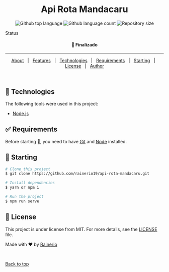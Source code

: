 
<h1 align="center">Api Rota Mandacaru</h1>

<p align="center">
  <img alt="Github top language" src="https://img.shields.io/github/languages/top/rainerio19/api-rota-mandacaru?color=56BEB8">

  <img alt="Github language count" src="https://img.shields.io/github/languages/count/rainerio19/api-rota-mandacaru?color=56BEB8">

  <img alt="Repository size" src="https://img.shields.io/github/repo-size/rainerio19/api-rota-mandacaru?color=56BEB8">

</p>

Status

<h4 align="center"> 
	 🚀 Finalizado
</h4> 

<hr>

<p align="center">
  <a href="#dart-about">About</a> &#xa0; | &#xa0; 
  <a href="#sparkles-features">Features</a> &#xa0; | &#xa0;
  <a href="#rocket-technologies">Technologies</a> &#xa0; | &#xa0;
  <a href="#white_check_mark-requirements">Requirements</a> &#xa0; | &#xa0;
  <a href="#checkered_flag-starting">Starting</a> &#xa0; | &#xa0;
  <a href="#memo-license">License</a> &#xa0; | &#xa0;
  <a href="https://github.com/rainerio19" target="_blank">Author</a>
</p>

<br>

## :rocket: Technologies ##

The following tools were used in this project:

- [Node.js](https://nodejs.org/en/)

## :white_check_mark: Requirements ##

Before starting :checkered_flag:, you need to have [Git](https://git-scm.com) and [Node](https://nodejs.org/en/) installed.

## :checkered_flag: Starting ##

```bash
# Clone this project
$ git clone https://github.com/rainerio19/api-rota-mandacaru.git

# Install dependencies
$ yarn or npm i

# Run the project
$ npm run serve

```

## :memo: License ##

This project is under license from MIT. For more details, see the [LICENSE](LICENSE.md) file.


Made with :heart: by <a href="https://github.com/rainerio19" target="_blank">Rainerio</a>

&#xa0;

<a href="#top">Back to top</a>
